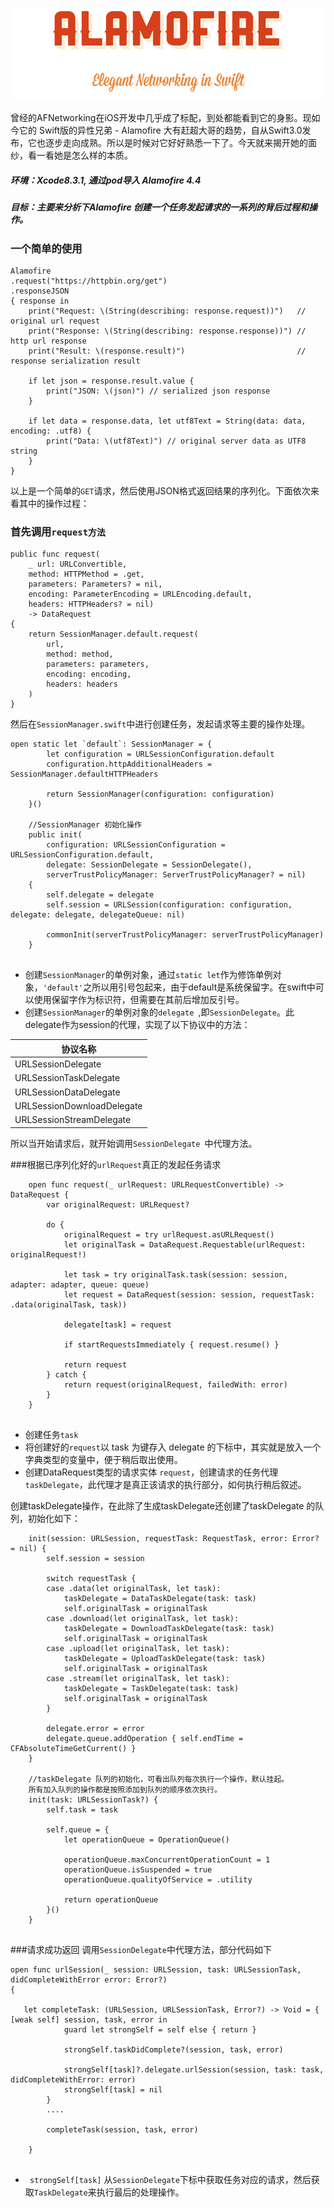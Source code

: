 
![](https://raw.githubusercontent.com/Alamofire/Alamofire/assets/alamofire.png)

曾经的AFNetworking在iOS开发中几乎成了标配，到处都能看到它的身影。现如今它的 Swift版的异性兄弟 - Alamofire 大有赶超大哥的趋势，自从Swift3.0发布，它也逐步走向成熟。所以是时候对它好好熟悉一下了。今天就来揭开她的面纱，看一看她是怎么样的本质。

##### 环境：Xcode8.3.1, 通过pod导入 Alamofire 4.4 
##### 目标：主要来分析下Alamofire 创建一个任务发起请求的一系列的背后过程和操作。

### 一个简单的使用
```
Alamofire
.request("https://httpbin.org/get")
.responseJSON 
{ response in
    print("Request: \(String(describing: response.request))")   // original url request
    print("Response: \(String(describing: response.response))") // http url response
    print("Result: \(response.result)")                         // response serialization result

    if let json = response.result.value {
        print("JSON: \(json)") // serialized json response
    }

    if let data = response.data, let utf8Text = String(data: data, encoding: .utf8) {
        print("Data: \(utf8Text)") // original server data as UTF8 string
    }
}

```
以上是一个简单的`GET`请求，然后使用JSON格式返回结果的序列化。下面依次来看其中的操作过程：

### 首先调用`request方法`

```
public func request(
    _ url: URLConvertible,
    method: HTTPMethod = .get,
    parameters: Parameters? = nil,
    encoding: ParameterEncoding = URLEncoding.default,
    headers: HTTPHeaders? = nil)
    -> DataRequest
{
    return SessionManager.default.request(
        url,
        method: method,
        parameters: parameters,
        encoding: encoding,
        headers: headers
    )
}

```
然后在`SessionManager.swift`中进行创建任务，发起请求等主要的操作处理。

```
open static let `default`: SessionManager = {
        let configuration = URLSessionConfiguration.default
        configuration.httpAdditionalHeaders = SessionManager.defaultHTTPHeaders

        return SessionManager(configuration: configuration)
    }()
 
 	//SessionManager 初始化操作
    public init(
        configuration: URLSessionConfiguration = URLSessionConfiguration.default,
        delegate: SessionDelegate = SessionDelegate(),
        serverTrustPolicyManager: ServerTrustPolicyManager? = nil)
    {
        self.delegate = delegate
        self.session = URLSession(configuration: configuration, delegate: delegate, delegateQueue: nil)

        commonInit(serverTrustPolicyManager: serverTrustPolicyManager)
    }    
    
```
* 创建`SessionManager`的单例对象，通过`static let`作为修饰单例对象，`'default'`之所以用引号包起来，由于default是系统保留字。在swift中可以使用保留字作为标识符，但需要在其前后增加反引号。
* 创建`SessionManager`的单例对象的`delegate `,即`SessionDelegate`。此delegate作为session的代理，实现了以下协议中的方法：

| 	协议名称  		           |
|----------------------		|
| URLSessionDelegate  		|
| URLSessionTaskDelegate  	|
| URLSessionDataDelegate  	|
| URLSessionDownloadDelegate|
| URLSessionStreamDelegate  |

所以当开始请求后，就开始调用`SessionDelegate `中代理方法。

###根据已序列化好的`urlRequest`真正的发起任务请求
```
    open func request(_ urlRequest: URLRequestConvertible) -> DataRequest {
        var originalRequest: URLRequest?

        do {
            originalRequest = try urlRequest.asURLRequest()
            let originalTask = DataRequest.Requestable(urlRequest: originalRequest!)

            let task = try originalTask.task(session: session, adapter: adapter, queue: queue)
            let request = DataRequest(session: session, requestTask: .data(originalTask, task))

            delegate[task] = request

            if startRequestsImmediately { request.resume() }

            return request
        } catch {
            return request(originalRequest, failedWith: error)
        }
    }
    
```
* 创建任务`task`
* 将创建好的`request`以 task 为键存入 delegate 的下标中，其实就是放入一个字典类型的变量中，便于稍后取出使用。
* 创建DataRequest类型的请求实体 `request`，创建请求的任务代理 `taskDelegate`，此代理才是真正该请求的执行部分，如何执行稍后叙述。

创建taskDelegate操作，在此除了生成taskDelegate还创建了taskDelegate 的队列，初始化如下：

```
    init(session: URLSession, requestTask: RequestTask, error: Error? = nil) {
        self.session = session

        switch requestTask {
        case .data(let originalTask, let task):
            taskDelegate = DataTaskDelegate(task: task)
            self.originalTask = originalTask
        case .download(let originalTask, let task):
            taskDelegate = DownloadTaskDelegate(task: task)
            self.originalTask = originalTask
        case .upload(let originalTask, let task):
            taskDelegate = UploadTaskDelegate(task: task)
            self.originalTask = originalTask
        case .stream(let originalTask, let task):
            taskDelegate = TaskDelegate(task: task)
            self.originalTask = originalTask
        }

        delegate.error = error
        delegate.queue.addOperation { self.endTime = CFAbsoluteTimeGetCurrent() }
    }
    
    //taskDelegate 队列的初始化，可看出队列每次执行一个操作，默认挂起。
    所有加入队列的操作都是按照添加到队列的顺序依次执行。
    init(task: URLSessionTask?) {
        self.task = task

        self.queue = {
            let operationQueue = OperationQueue()

            operationQueue.maxConcurrentOperationCount = 1
            operationQueue.isSuspended = true
            operationQueue.qualityOfService = .utility

            return operationQueue
        }()
    }
    
```

###请求成功返回
调用`SessionDelegate`中代理方法，部分代码如下

```
open func urlSession(_ session: URLSession, task: URLSessionTask, didCompleteWithError error: Error?)
{

   let completeTask: (URLSession, URLSessionTask, Error?) -> Void = { [weak self] session, task, error in
            guard let strongSelf = self else { return }

            strongSelf.taskDidComplete?(session, task, error)

            strongSelf[task]?.delegate.urlSession(session, task: task, didCompleteWithError: error)
            strongSelf[task] = nil
        }
		....

        completeTask(session, task, error)

    }
    
```

* ` strongSelf[task]` 从`SessionDelegate`下标中获取任务对应的请求，然后获取`TaskDelegate`来执行最后的处理操作。




































